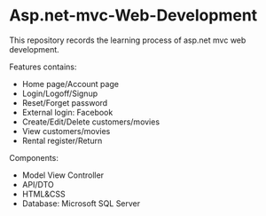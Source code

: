 # Asp.net-mvc-Web-Development

This repository records the learning process of asp.net mvc web development. 

Features contains: 
  * Home page/Account page
  * Login/Logoff/Signup
  * Reset/Forget password
  * External login: Facebook
  * Create/Edit/Delete customers/movies
  * View customers/movies
  * Rental register/Return

Components: 
 * Model View Controller
 * API/DTO
 * HTML&CSS
 * Database: Microsoft SQL Server
